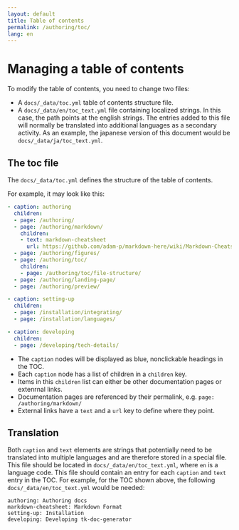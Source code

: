 ```yaml
---
layout: default
title: Table of contents
permalink: /authoring/toc/
lang: en
---
```


# Managing a table of contents

To modify the table of contents, you need to change two files:

- A `docs/_data/toc.yml` table of contents structure file.
- A `docs/_data/en/toc_text.yml` file containing localized strings. 
  In this case, the path points at the english strings. The entries 
  added to this file will normally be translated into additional 
  languages as a secondary activity. As an example, the japanese
  version of this document would be `docs/_data/ja/toc_text.yml`.

## The toc file

The `docs/_data/toc.yml` defines the structure of the table of contents.

For example, it may look like this:

```yaml
- caption: authoring
  children:
  - page: /authoring/
  - page: /authoring/markdown/
    children:
    - text: markdown-cheatsheet
      url: https://github.com/adam-p/markdown-here/wiki/Markdown-Cheatsheet
  - page: /authoring/figures/
  - page: /authoring/toc/
    children:
    - page: /authoring/toc/file-structure/
  - page: /authoring/landing-page/
  - page: /authoring/preview/

- caption: setting-up
  children:
  - page: /installation/integrating/
  - page: /installation/languages/

- caption: developing
  children:
  - page: /developing/tech-details/
```

- The `caption` nodes will be displayed as blue, nonclickable headings in the TOC.
- Each `caption` node has a list of children in a `children` key.
- Items in this `children` list can either be other documentation pages or extenrnal links.
- Documentation pages are referenced by their permalink, e.g. `page: /authoring/markdown/`
- External links have a `text` and a `url` key to define where they point.

## Translation

Both `caption` and `text` elements are strings that potentially need to be translated into multiple languages
and are therefore stored in a special file. This file should be located in `docs/_data/en/toc_text.yml`, where `en`
is a language code. This file should contain an entry for each `caption` and `text` entry in the TOC. For example,
for the TOC shown above, the following `docs/_data/en/toc_text.yml` would be needed:

```
authoring: Authoring docs
markdown-cheatsheet: Markdown Format
setting-up: Installation
developing: Developing tk-doc-generator
```
